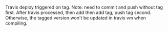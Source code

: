 Travis deploy triggered on tag.
Note: need to commit and push without tag first. After travis processed, then add then add tag, push tag second. Otherwise, the tagged version won't be updated in travis vm when compiling. 